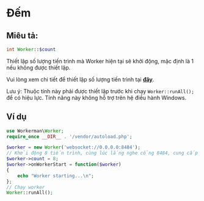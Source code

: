 # Đếm

## Miêu tả:
```php
int Worker::$count
```

Thiết lập số lượng tiến trình mà Worker hiện tại sẽ khởi động, mặc định là 1 nếu không được thiết lập. 

Vui lòng xem chi tiết để thiết lập số lượng tiến trình tại [**đây**](../faq/processes-count.md).

Lưu ý: Thuộc tính này phải được thiết lập trước khi chạy ```Worker::runAll();``` để có hiệu lực. Tính năng này không hỗ trợ trên hệ điều hành Windows.

## Ví dụ

```php
use Workerman\Worker;
require_once __DIR__ . '/vendor/autoload.php';

$worker = new Worker('websocket://0.0.0.0:8484');
// Khởi động 8 tiến trình, cùng lúc lắng nghe cổng 8484, cung cấp dịch vụ theo giao thức websocket
$worker->count = 8;
$worker->onWorkerStart = function($worker)
{
    echo "Worker starting...\n";
};
// Chạy worker
Worker::runAll();
```
